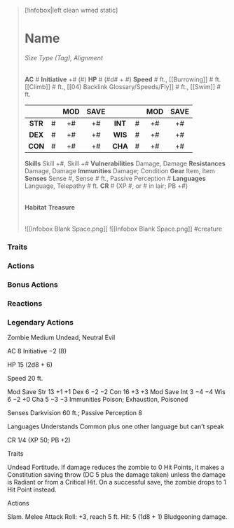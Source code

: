 > [!infobox|left clean wmed static]
> # Name
> *Size Type (Tag), Alignment*
> 
> | |
> | - |
> **AC** # **Initiative** +# (#)
> **HP** # (#d# + #)
> **Speed** # ft., [[Burrowing]] # ft. [[Climb]] # ft., [[04) Backlink Glossary/Speeds/Fly]] # ft., [[Swim]] # ft.
> 
> | | | MOD | SAVE | | | MOD | SAVE |
> | :-: | :-: | :-: | :-: | :-: | :-: | :-: | :-: |
> | **STR** | # | +# | +# | **INT** | # | +# | +# | 
> | **DEX** | # | +# | +# | **WIS** | # | +# | +# |
> | **CON** | # | +# | +# | **CHA** | # | +# | +# |
> **Skills** Skill +#, Skill +#
> **Vulnerabilities** Damage, Damage
> **Resistances** Damage, Damage
> **Immunities** Damage; Condition
> **Gear** Item, Item
> **Senses** Sense #, Sense # ft., Passive Perception #
> **Languages** Language, Telepathy # ft.
> **CR** # (XP #, or # in lair; PB +#)
>
> | |
> | - |
> **Habitat**
> **Treasure**
> 
> | |
> | - |
> ![[Infobox Blank Space.png]]
> ![[Infobox Blank Space.png]]
> #creature 


### Traits
### Actions
### Bonus Actions
### Reactions
### Legendary Actions
Zombie
Medium Undead, Neutral Evil

AC 8 Initiative −2 (8)

HP 15 (2d8 + 6)

Speed 20 ft.

Mod	Save
Str	13	+1	+1
Dex	6	−2	−2
Con	16	+3	+3
Mod	Save
Int	3	−4	−4
Wis	6	−2	+0
Cha	5	−3	−3
Immunities Poison; Exhaustion, Poisoned

Senses Darkvision 60 ft.; Passive Perception 8

Languages Understands Common plus one other language but can’t speak

CR 1/4 (XP 50; PB +2)

Traits

Undead Fortitude. If damage reduces the zombie to 0 Hit Points, it makes a Constitution saving throw (DC 5 plus the damage taken) unless the damage is Radiant or from a Critical Hit. On a successful save, the zombie drops to 1 Hit Point instead.

Actions

Slam. Melee Attack Roll: +3, reach 5 ft. Hit: 5 (1d8 + 1) Bludgeoning damage.